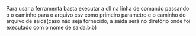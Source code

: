 Para usar a ferramenta basta executar a dll na linha de comando passando o o caminho para o arquivo csv como primeiro parametro e o caminho do arquivo de saída(caso não seja fornecido, a saída será no diretório onde foi executado com o nome de saida.bib)